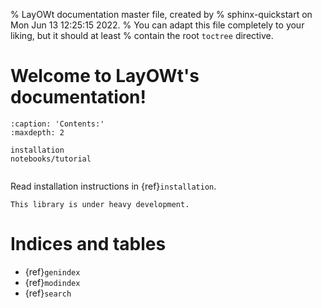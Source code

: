 % LayOWt documentation master file, created by
% sphinx-quickstart on Mon Jun 13 12:25:15 2022.
% You can adapt this file completely to your liking, but it should at least
% contain the root `toctree` directive.

# Welcome to LayOWt's documentation!

```{toctree}
:caption: 'Contents:'
:maxdepth: 2

installation
notebooks/tutorial
```

```{include} ../../README.md
```

Read installation instructions in {ref}`installation`.


```{warning}
This library is under heavy development.
```

# Indices and tables

- {ref}`genindex`
- {ref}`modindex`
- {ref}`search`
